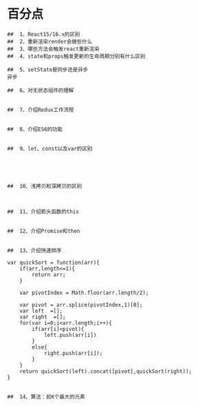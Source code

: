 # 百分点


	##  1、React15/16.x的区别
	##  2、重新渲染render会做些什么
	##  3、哪些方法会触发react重新渲染
	##  4、state和props触发更新的生命周期分别有什么区别
	
	##  5、setState是同步还是异步
    异步

	##  6、对无状态组件的理解


	##  7、介绍Redux工作流程


	##  8、介绍ES6的功能


	##  9、let、const以及var的区别
      




	##  10、浅拷贝和深拷贝的区别



	##  11、介绍箭头函数的this


	##  12、介绍Promise和then


	##  13、介绍快速排序
 
	var quickSort = function(arr){
		if(arr,length<=1){
			return arr;
		}
		
		var pivotIndex = Math.floor(arr.length/2);

		var pivot = arr.splice(pivotIndex,1)[0];
		var left  =[];
		var right  =[];
		for(var i=0;i<arr.length;i++){
			if(arr[i]<pivot){
				left.push(arr[i])
			}
			else{
				right.push(arr[i]);
			}
		}
		return quickSort(left).concat([pivot],quickSort(right));
	}


	##  14、算法：前K个最大的元素

